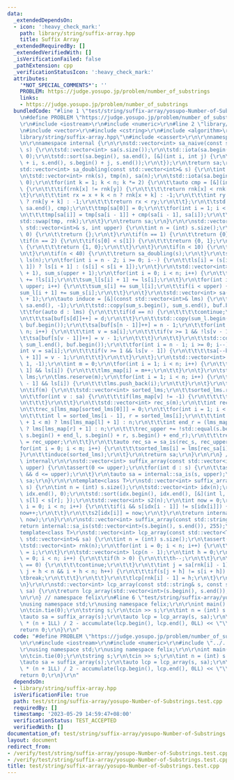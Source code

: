 ```yaml
---
data:
  _extendedDependsOn:
  - icon: ':heavy_check_mark:'
    path: library/string/suffix-array.hpp
    title: Suffix Array
  _extendedRequiredBy: []
  _extendedVerifiedWith: []
  _isVerificationFailed: false
  _pathExtension: cpp
  _verificationStatusIcon: ':heavy_check_mark:'
  attributes:
    '*NOT_SPECIAL_COMMENTS*': ''
    PROBLEM: https://judge.yosupo.jp/problem/number_of_substrings
    links:
    - https://judge.yosupo.jp/problem/number_of_substrings
  bundledCode: "#line 1 \"test/string/suffix-array/yosupo-Number-of-Substrings.test.cpp\"\
    \n#define PROBLEM \"https://judge.yosupo.jp/problem/number_of_substrings\"\r\n\
    \r\n#include <iostream>\r\n#include <numeric>\r\n#line 2 \"library/string/suffix-array.hpp\"\
    \n#include <vector>\r\n#include <cstring>\r\n#include <algorithm>\r\n#line 6 \"\
    library/string/suffix-array.hpp\"\n#include <cassert>\r\n\r\nnamespace felix {\r\
    \n\r\nnamespace internal {\r\n\r\nstd::vector<int> sa_naive(const std::vector<int>&\
    \ s) {\r\n\tstd::vector<int> sa(s.size());\r\n\tstd::iota(sa.begin(), sa.end(),\
    \ 0);\r\n\tstd::sort(sa.begin(), sa.end(), [&](int i, int j) {\r\n\t\treturn std::lexicographical_compare(s.begin()\
    \ + i, s.end(), s.begin() + j, s.end());\r\n\t});\r\n\treturn sa;\r\n}\r\n\r\n\
    std::vector<int> sa_doubling(const std::vector<int>& s) {\r\n\tint n = (int) s.size();\r\
    \n\tstd::vector<int> rnk(s), tmp(n), sa(n);\r\n\tstd::iota(sa.begin(), sa.end(),\
    \ 0);\r\n\tfor(int k = 1; k < n; k *= 2) {\r\n\t\tauto cmp = [&](int x, int y)\
    \ {\r\n\t\t\tif(rnk[x] != rnk[y]) {\r\n\t\t\t\treturn rnk[x] < rnk[y];\r\n\t\t\
    \t}\r\n\t\t\tint rx = x + k < n ? rnk[x + k] : -1;\r\n\t\t\tint ry = y + k < n\
    \ ? rnk[y + k] : -1;\r\n\t\t\treturn rx < ry;\r\n\t\t};\r\n\t\tstd::sort(sa.begin(),\
    \ sa.end(), cmp);\r\n\t\ttmp[sa[0]] = 0;\r\n\t\tfor(int i = 1; i < n; i++) {\r\
    \n\t\t\ttmp[sa[i]] = tmp[sa[i - 1]] + cmp(sa[i - 1], sa[i]);\r\n\t\t}\r\n\t\t\
    std::swap(tmp, rnk);\r\n\t}\r\n\treturn sa;\r\n}\r\n\r\nstd::vector<int> sa_is(const\
    \ std::vector<int>& s, int upper) {\r\n\tint n = (int) s.size();\r\n\tif(n ==\
    \ 0) {\r\n\t\treturn {};\r\n\t}\r\n\tif(n == 1) {\r\n\t\treturn {0};\r\n\t}\r\n\
    \tif(n == 2) {\r\n\t\tif(s[0] < s[1]) {\r\n\t\t\treturn {0, 1};\r\n\t\t} else\
    \ {\r\n\t\t\treturn {1, 0};\r\n\t\t}\r\n\t}\r\n\tif(n < 10) {\r\n\t\treturn sa_naive(s);\r\
    \n\t}\r\n\tif(n < 40) {\r\n\t\treturn sa_doubling(s);\r\n\t}\r\n\tstd::vector<bool>\
    \ ls(n);\r\n\tfor(int i = n - 2; i >= 0; i--) {\r\n\t\tls[i] = (s[i] == s[i +\
    \ 1]) ? ls[i + 1] : (s[i] < s[i + 1]);\r\n\t}\r\n\tstd::vector<int> sum_l(upper\
    \ + 1), sum_s(upper + 1);\r\n\tfor(int i = 0; i < n; i++) {\r\n\t\tsum_s[s[i]]\
    \ += !ls[i];\r\n\t\tsum_l[s[i] + 1] += ls[i];\r\n\t}\r\n\tfor(int i = 0; i <=\
    \ upper; i++) {\r\n\t\tsum_s[i] += sum_l[i];\r\n\t\tif(i < upper) {\r\n\t\t\t\
    sum_l[i + 1] += sum_s[i];\r\n\t\t}\r\n\t}\r\n\tstd::vector<int> sa(n), buf(upper\
    \ + 1);\r\n\tauto induce = [&](const std::vector<int>& lms) {\r\n\t\tstd::fill(sa.begin(),\
    \ sa.end(), -1);\r\n\t\tstd::copy(sum_s.begin(), sum_s.end(), buf.begin());\r\n\
    \t\tfor(auto d : lms) {\r\n\t\t\tif(d == n) {\r\n\t\t\t\tcontinue;\r\n\t\t\t}\r\
    \n\t\t\tsa[buf[s[d]]++] = d;\r\n\t\t}\r\n\t\tstd::copy(sum_l.begin(), sum_l.end(),\
    \ buf.begin());\r\n\t\tsa[buf[s[n - 1]]++] = n - 1;\r\n\t\tfor(int i = 0; i <\
    \ n; i++) {\r\n\t\t\tint v = sa[i];\r\n\t\t\tif(v >= 1 && !ls[v - 1]) {\r\n\t\t\
    \t\tsa[buf[s[v - 1]]++] = v - 1;\r\n\t\t\t}\r\n\t\t}\r\n\t\tstd::copy(sum_l.begin(),\
    \ sum_l.end(), buf.begin());\r\n\t\tfor(int i = n - 1; i >= 0; i--) {\r\n\t\t\t\
    int v = sa[i];\r\n\t\t\tif(v >= 1 && ls[v - 1]) {\r\n\t\t\t\tsa[--buf[s[v - 1]\
    \ + 1]] = v - 1;\r\n\t\t\t}\r\n\t\t}\r\n\t};\r\n\tstd::vector<int> lms_map(n +\
    \ 1, -1);\r\n\tint m = 0;\r\n\tfor(int i = 1; i < n; i++) {\r\n\t\tif(!ls[i -\
    \ 1] && ls[i]) {\r\n\t\t\tlms_map[i] = m++;\r\n\t\t}\r\n\t}\r\n\tstd::vector<int>\
    \ lms;\r\n\tlms.reserve(m);\r\n\tfor(int i = 1; i < n; i++) {\r\n\t\tif(!ls[i\
    \ - 1] && ls[i]) {\r\n\t\t\tlms.push_back(i);\r\n\t\t}\r\n\t}\r\n\tinduce(lms);\r\
    \n\tif(m) {\r\n\t\tstd::vector<int> sorted_lms;\r\n\t\tsorted_lms.reserve(m);\r\
    \n\t\tfor(int v : sa) {\r\n\t\t\tif(lms_map[v] != -1) {\r\n\t\t\t\tsorted_lms.push_back(v);\r\
    \n\t\t\t}\r\n\t\t}\r\n\t\tstd::vector<int> rec_s(m);\r\n\t\tint rec_upper = 0;\r\
    \n\t\trec_s[lms_map[sorted_lms[0]]] = 0;\r\n\t\tfor(int i = 1; i < m; i++) {\r\
    \n\t\t\tint l = sorted_lms[i - 1], r = sorted_lms[i];\r\n\t\t\tint end_l = (lms_map[l]\
    \ + 1 < m) ? lms[lms_map[l] + 1] : n;\r\n\t\t\tint end_r = (lms_map[r] + 1 < m)\
    \ ? lms[lms_map[r] + 1] : n;\r\n\t\t\trec_upper += !std::equal(s.begin() + l,\
    \ s.begin() + end_l, s.begin() + r, s.begin() + end_r);\r\n\t\t\trec_s[lms_map[r]]\
    \ = rec_upper;\r\n\t\t}\r\n\t\tauto rec_sa = sa_is(rec_s, rec_upper);\r\n\t\t\
    for(int i = 0; i < m; i++) {\r\n\t\t\tsorted_lms[i] = lms[rec_sa[i]];\r\n\t\t\
    }\r\n\t\tinduce(sorted_lms);\r\n\t}\r\n\treturn sa;\r\n}\r\n\r\n} // namespace\
    \ internal\r\n\r\nstd::vector<int> suffix_array(const std::vector<int>& s, int\
    \ upper) {\r\n\tassert(0 <= upper);\r\n\tfor(int d : s) {\r\n\t\tassert(0 <= d\
    \ && d <= upper);\r\n\t}\r\n\tauto sa = internal::sa_is(s, upper);\r\n\treturn\
    \ sa;\r\n}\r\n\r\ntemplate<class T>\r\nstd::vector<int> suffix_array(const std::vector<T>&\
    \ s) {\r\n\tint n = (int) s.size();\r\n\tstd::vector<int> idx(n);\r\n\tstd::iota(idx.begin(),\
    \ idx.end(), 0);\r\n\tstd::sort(idx.begin(), idx.end(), [&](int l, int r) { return\
    \ s[l] < s[r]; });\r\n\tstd::vector<int> s2(n);\r\n\tint now = 0;\r\n\tfor(int\
    \ i = 0; i < n; i++) {\r\n\t\tif(i && s[idx[i - 1]] != s[idx[i]]) {\r\n\t\t\t\
    now++;\r\n\t\t}\r\n\t\ts2[idx[i]] = now;\r\n\t}\r\n\treturn internal::sa_is(s2,\
    \ now);\r\n}\r\n\r\nstd::vector<int> suffix_array(const std::string& s) {\r\n\t\
    return internal::sa_is(std::vector<int>(s.begin(), s.end()), 255);\r\n}\r\n\r\n\
    template<class T>\r\nstd::vector<int> lcp_array(const std::vector<T>& s, const\
    \ std::vector<int>& sa) {\r\n\tint n = (int) s.size();\r\n\tassert(n >= 1);\r\n\
    \tstd::vector<int> rnk(n);\r\n\tfor(int i = 0; i < n; i++) {\r\n\t\trnk[sa[i]]\
    \ = i;\r\n\t}\r\n\tstd::vector<int> lcp(n - 1);\r\n\tint h = 0;\r\n\tfor(int i\
    \ = 0; i < n; i++) {\r\n\t\tif(h > 0) {\r\n\t\t\th--;\r\n\t\t}\r\n\t\tif(rnk[i]\
    \ == 0) {\r\n\t\t\tcontinue;\r\n\t\t}\r\n\t\tint j = sa[rnk[i] - 1];\r\n\t\tfor(;\
    \ j + h < n && i + h < n; h++) {\r\n\t\t\tif(s[j + h] != s[i + h]) {\r\n\t\t\t\
    \tbreak;\r\n\t\t\t}\r\n\t\t}\r\n\t\tlcp[rnk[i] - 1] = h;\r\n\t}\r\n\treturn lcp;\r\
    \n}\r\n\r\nstd::vector<int> lcp_array(const std::string& s, const std::vector<int>&\
    \ sa) {\r\n\treturn lcp_array(std::vector<int>(s.begin(), s.end()), sa);\r\n}\r\
    \n\r\n} // namespace felix\r\n#line 6 \"test/string/suffix-array/yosupo-Number-of-Substrings.test.cpp\"\
    \nusing namespace std;\r\nusing namespace felix;\r\n\r\nint main() {\r\n\tios::sync_with_stdio(false);\r\
    \n\tcin.tie(0);\r\n\tstring s;\r\n\tcin >> s;\r\n\tint n = (int) s.size();\r\n\
    \tauto sa = suffix_array(s);\r\n\tauto lcp = lcp_array(s, sa);\r\n\tcout << n\
    \ * (n + 1LL) / 2 - accumulate(lcp.begin(), lcp.end(), 0LL) << \"\\n\";\r\n\t\
    return 0;\r\n}\r\n"
  code: "#define PROBLEM \"https://judge.yosupo.jp/problem/number_of_substrings\"\r\
    \n\r\n#include <iostream>\r\n#include <numeric>\r\n#include \"../../../library/string/suffix-array.hpp\"\
    \r\nusing namespace std;\r\nusing namespace felix;\r\n\r\nint main() {\r\n\tios::sync_with_stdio(false);\r\
    \n\tcin.tie(0);\r\n\tstring s;\r\n\tcin >> s;\r\n\tint n = (int) s.size();\r\n\
    \tauto sa = suffix_array(s);\r\n\tauto lcp = lcp_array(s, sa);\r\n\tcout << n\
    \ * (n + 1LL) / 2 - accumulate(lcp.begin(), lcp.end(), 0LL) << \"\\n\";\r\n\t\
    return 0;\r\n}\r\n"
  dependsOn:
  - library/string/suffix-array.hpp
  isVerificationFile: true
  path: test/string/suffix-array/yosupo-Number-of-Substrings.test.cpp
  requiredBy: []
  timestamp: '2023-05-29 14:59:47+08:00'
  verificationStatus: TEST_ACCEPTED
  verifiedWith: []
documentation_of: test/string/suffix-array/yosupo-Number-of-Substrings.test.cpp
layout: document
redirect_from:
- /verify/test/string/suffix-array/yosupo-Number-of-Substrings.test.cpp
- /verify/test/string/suffix-array/yosupo-Number-of-Substrings.test.cpp.html
title: test/string/suffix-array/yosupo-Number-of-Substrings.test.cpp
---
```

